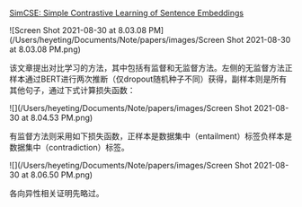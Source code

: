 [SimCSE: Simple Contrastive Learning of Sentence Embeddings](https://www.google.com.hk/url?sa=t&rct=j&q=&esrc=s&source=web&cd=&ved=2ahUKEwj_9b3HpdjyAhVOE6YKHW6mBeUQFnoECAgQAQ&url=https%3A%2F%2Farxiv.org%2Fabs%2F2104.08821&usg=AOvVaw17P5QeznQE6wfKrI7qT9OF)

![Screen Shot 2021-08-30 at 8.03.08 PM](/Users/heyeting/Documents/Note/papers/images/Screen Shot 2021-08-30 at 8.03.08 PM.png)

该文章提出对比学习的方法，其中包括有监督和无监督方法。左侧的无监督方法正样本通过BERT进行两次推断（仅dropout随机种子不同）获得，副样本则是所有其他句子，通过下式计算损失函数：

![](/Users/heyeting/Documents/Note/papers/images/Screen Shot 2021-08-30 at 8.04.53 PM.png)

有监督方法则采用如下损失函数，正样本是数据集中（entailment）标签负样本是数据集中（contradiction）标签。

![](/Users/heyeting/Documents/Note/papers/images/Screen Shot 2021-08-30 at 8.06.50 PM.png)



各向异性相关证明先略过。

